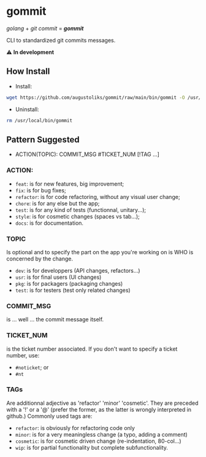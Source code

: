 # gommit

*golang* + *git commit* = _**gommit**_

CLI to standardized git commits messages.

:warning: **In development**

## How Install

- Install:

```bash
wget https://github.com/augustoliks/gommit/raw/main/bin/gommit -O /usr/local/bin/
```

- Uninstall:

```bash
rm /usr/local/bin/gommit
```

## Pattern Suggested

- ACTION(TOPIC): COMMIT_MSG #TICKET_NUM [!TAG ...]

### ACTION:

- `feat`: is for new features, big improvement;
- `fix`: is for bug fixes;
- `refactor`: is for code refactoring, without any visual user change;
- `chore`: is for any else but the app;
- `test`: is for any kind of tests (functionnal, unitary...);
- `style`: is for cosmetic changes (spaces vs tab...);
- `docs`: is for documentation.

### TOPIC 

Is optional and to specify the part on the app you're working on is WHO is concerned by the change.

- `dev`:  is for developpers (API changes, refactors...)
- `usr`:  is for final users (UI changes)
- `pkg`:  is for packagers   (packaging changes)
- `test`: is for testers     (test only related changes)

### COMMIT_MSG 

is ... well ... the commit message itself.

### TICKET_NUM 

is the ticket number associated. If you don't want to specify a ticket number, use:

- `#noticket`; or
- `#nt`

### TAGs 

Are additionnal adjective as 'refactor' 'minor' 'cosmetic'. They are preceded with a '!' or a '@' (prefer the former, as the latter is wrongly interpreted in github.) Commonly used tags are:

- `refactor`: is obviously for refactoring code only
- `minor`: is for a very meaningless change (a typo, adding a comment)
- `cosmetic`: is for cosmetic driven change (re-indentation, 80-col...)
- `wip`: is for partial functionality but complete subfunctionality.

